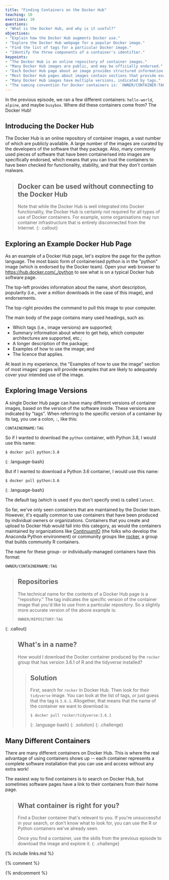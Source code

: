 ```yaml
---
title: "Finding Containers on the Docker Hub"
teaching: 10
exercises: 10
questions:
- "What is the Docker Hub, and why is it useful?"
objectives:
- "Explain how the Docker Hub augments Docker use."
- "Explore the Docker Hub webpage for a popular Docker image."
- "Find the list of tags for a particular Docker image."
- "Identify the three components of a container's identifier."
keypoints:
- "The Docker Hub is an online repository of container images."
- "Many Docker Hub images are public, and may be officially endorsed."
- "Each Docker Hub page about an image provides structured information and subheadings"
- "Most Docker Hub pages about images contain sections that provide examples of how to use those images."
- "Many Docker Hub images have multiple versions, indicated by tags."
- "The naming convention for Docker containers is: `OWNER/CONTAINER:TAG`"
---
```


In the previous episode, we ran a few different containers: `hello-world`, `alpine`,
and maybe `busybox`. Where did these containers come from?  The Docker Hub!

## Introducing the Docker Hub

The Docker Hub is an online repository of container images, a vast number of which are publicly available. A large number of the images are curated by the developers of the software that they package. Also, many commonly used pieces of software that have been containerised into images are specifically endorsed, which means that you can trust the containers to have been checked for functionality, stability, and that they don't contain malware.

> ## Docker can be used without connecting to the Docker Hub
>
> Note that while the Docker Hub is well integrated into Docker functionality, the Docker Hub is certainly not required for all types of use of Docker containers. For example, some organisations may run container infrastructure that is entirely disconnected from the Internet.
{: .callout}

## Exploring an Example Docker Hub Page

As an example of a Docker Hub page, let's explore the page for the python language. The most basic form of containerised python is in the "python" image (which is endorsed by the Docker team). Open your web browser to <https://hub.docker.com/_/python> to see what is on a typical Docker hub software page.

The top-left provides information about the name, short description, popularity (i.e., over a million downloads in the case of this image), and endorsements.

The top-right provides the command to pull this image to your computer.

The main body of the page contains many used headings, such as:
- Which tags (i.e., image versions) are supported;
- Summary information about where to get help, which computer architectures are supported, etc.;
- A longer description of the package;
- Examples of how to use the image; and
- The licence that applies.

At least in my experience, the "Examples of how to use the image" section of most images' pages will provide examples that are likely to adequately cover your intended use of the image.

## Exploring Image Versions

A single Docker Hub page can have many different versions of container images,
based on the version of the software inside.  These
versions are indicated by "tags". When referring to the specific version of a container
by its tag, you use a colon, `:`, like this:

```
CONTAINERNAME:TAG
```

So if I wanted to download the `python` container, with Python 3.8, I would use this name:

```
$ docker pull python:3.8
```
{: .language-bash}

But if I wanted to download a Python 3.6 container, I would use this name:

```
$ docker pull python:3.6
```
{: .language-bash}

The default tag (which is used if you don't specify one) is called `latest`.

So far, we've only seen containers that are maintained by the Docker team. However,
it's equally common to use containers that have been produced by individual owners
or organizations. Containers that you create and upload to Docker Hub would fall
into this category, as would the containers maintained by organizations like
[ContinuumIO](https://hub.docker.com/u/continuumio) (the folks who develop the Anaconda Python environment) or community
groups like [rocker](https://hub.docker.com/u/rocker), a group that builds community R containers.

The name for these group- or individually-managed containers have this format:

```
OWNER/CONTAINERNAME:TAG
```

> ## Repositories
>
> The technical name for the contents of a Docker Hub page is a "repository."
> The tag indicates the specific version of the container image that you'd like
> to use from a particular repository. So a slightly more accurate version of
> the above example is:
>
> ```
> OWNER/REPOSITORY:TAG
> ```
{: .callout}

> ## What's in a name?
>
> How would I download the Docker container produced by the `rocker` group that
> has version 3.6.1 of R and the tidyverse installed?
>
> > ## Solution
> >
> > First, search for `rocker` in Docker Hub. Then look for their `tidyverse` image.
> > You can look at the list of tags, or just guess that the tag is `3.6.1`. Altogether,
> > that means that the name of the container we want to download is:
> >
> > ~~~
> > $ docker pull rocker/tidyverse:3.6.1
> > ~~~
> > {: .language-bash}
> {: .solution}
{: .challenge}

## Many Different Containers

There are many different containers on Docker Hub. This is where the real advantage
of using containers shows up -- each container represents a complete software
installation that you can use and access without any extra work!

The easiest way to find containers is to search on Docker Hub, but sometimes
software pages have a link to their containers from their home page.

> ## What container is right for you?
>
> Find a Docker container that's relevant to you. If you're unsuccessful in your search,
> or don't know what to look for, you can use the R or Python containers we've
> already seen.
>
> Once you find a container, use the skills from the previous episode to download
> the image and explore it.
{: .challenge}

{% include links.md %}

{% comment %}
<!--  LocalWords:  keypoints links.md endcomment
 -->
{% endcomment %}
